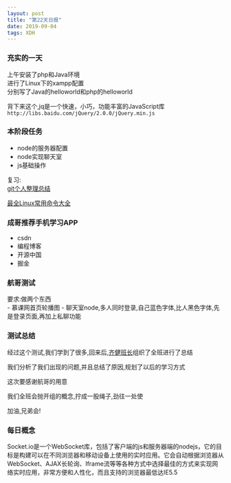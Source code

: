 ```yaml
---
layout: post
title: "第22天日报"
date: 2019-09-04
tags: XDH  
---
```


### 充实的一天
上午安装了php和Java环境  
进行了Linux下的xampp配置  
分别写了Java的helloworld和php的helloworld  

背下来这个,jq是一个快速，小巧，功能丰富的JavaScript库  
`http://libs.baidu.com/jQuery/2.0.0/jQuery.min.js`

### 本阶段任务
- node的服务器配置    
- node实现聊天室    
- js基础操作  

复习:  
[git个人整理总结](https://victorfengming.github.io/2019/08/21/progit-min/)

[最全Linux常用命令大全](https://wenku.baidu.com/view/ffc4627981c758f5f61f67a1.html)

### 成哥推荐手机学习APP
- csdn  
- 编程博客  
- 开源中国  
- 掘金  

### 航哥测试
要求:做两个东西  
    - 慕课网首页轮播图
    - 聊天室node,多人同时登录,自己蓝色字体,比人黑色字体,先是登录页面,再加上私聊功能

### 测试总结

经过这个测试,我们学到了很多,回来后,[齐健班长](https://qijian160.github.io/)组织了全班进行了总结

我们分析了我们出现的问题,并且总结了原因,规划了以后的学习方式

这次要感谢航哥的用意

我们全班会抛开组的概念,拧成一股绳子,劲往一处使

加油,兄弟会!

### 每日概念
Socket.io是一个WebSocket库，包括了客户端的js和服务器端的nodejs，它的目标是构建可以在不同浏览器和移动设备上使用的实时应用。它会自动根据浏览器从WebSocket、AJAX长轮询、Iframe流等等各种方式中选择最佳的方式来实现网络实时应用，非常方便和人性化，而且支持的浏览器最低达IE5.5
